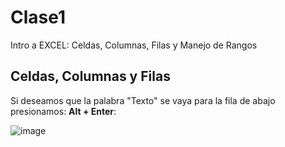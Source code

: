 # Clase1
Intro a EXCEL: Celdas, Columnas, Filas y Manejo de Rangos

## Celdas, Columnas y Filas
Si deseamos que la palabra "Texto" se vaya para la fila de abajo presionamos: **Alt + Enter**:

![image](https://github.com/SergioABS-EXCEL/Clase1/assets/154264004/7192cfab-6439-469f-b561-8498d8dd6ecb)
